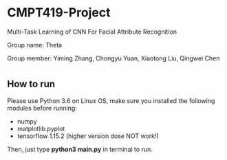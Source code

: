 # CMPT419-Project
Multi-Task Learning of CNN For Facial Attribute Recognition

Group name: Theta

Group member: Yiming Zhang, Chongyu Yuan, Xiaotong Liu, Qingwei Chen

#

## How to run
Please use Python 3.6 on Linux OS, make sure you installed the following modules before running:

- numpy
- matplotlib.pyplot
- tensorflow 1.15.2 (higher version dose NOT work!)

Then, just type **python3 main.py** in terminal to run.
